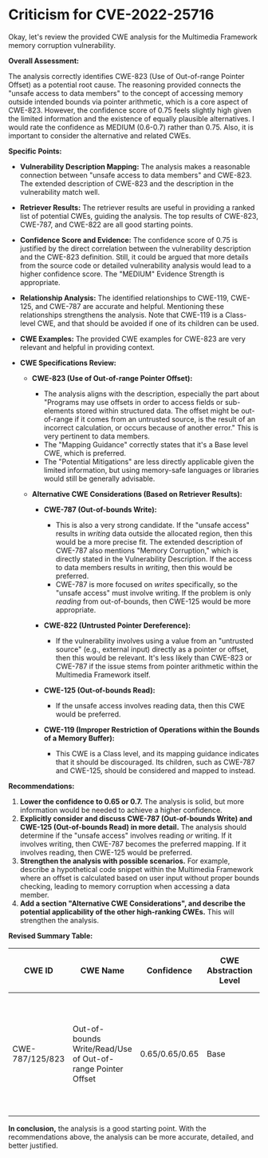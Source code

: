 # Criticism for CVE-2022-25716

Okay, let's review the provided CWE analysis for the Multimedia Framework memory corruption vulnerability.

**Overall Assessment:**

The analysis correctly identifies CWE-823 (Use of Out-of-range Pointer Offset) as a potential root cause. The reasoning provided connects the "unsafe access to data members" to the concept of accessing memory outside intended bounds via pointer arithmetic, which is a core aspect of CWE-823. However, the confidence score of 0.75 feels slightly high given the limited information and the existence of equally plausible alternatives.  I would rate the confidence as MEDIUM (0.6-0.7) rather than 0.75. Also, it is important to consider the alternative and related CWEs.

**Specific Points:**

*   **Vulnerability Description Mapping:** The analysis makes a reasonable connection between "unsafe access to data members" and CWE-823. The extended description of CWE-823 and the description in the vulnerability match well.

*   **Retriever Results:** The retriever results are useful in providing a ranked list of potential CWEs, guiding the analysis. The top results of CWE-823, CWE-787, and CWE-822 are all good starting points.

*   **Confidence Score and Evidence:** The confidence score of 0.75 is justified by the direct correlation between the vulnerability description and the CWE-823 definition. Still, it could be argued that more details from the source code or detailed vulnerability analysis would lead to a higher confidence score. The "MEDIUM" Evidence Strength is appropriate.

*   **Relationship Analysis:** The identified relationships to CWE-119, CWE-125, and CWE-787 are accurate and helpful. Mentioning these relationships strengthens the analysis. Note that CWE-119 is a Class-level CWE, and that should be avoided if one of its children can be used.

*   **CWE Examples:** The provided CWE examples for CWE-823 are very relevant and helpful in providing context.

*   **CWE Specifications Review:**

    *   **CWE-823 (Use of Out-of-range Pointer Offset):**
        *   The analysis aligns with the description, especially the part about "Programs may use offsets in order to access fields or sub-elements stored within structured data. The offset might be out-of-range if it comes from an untrusted source, is the result of an incorrect calculation, or occurs because of another error."  This is very pertinent to data members.
        *   The "Mapping Guidance" correctly states that it's a Base level CWE, which is preferred.
        *   The "Potential Mitigations" are less directly applicable given the limited information, but using memory-safe languages or libraries would still be generally advisable.

    *   **Alternative CWE Considerations (Based on Retriever Results):**

        *   **CWE-787 (Out-of-bounds Write):**
            *   This is also a very strong candidate. If the "unsafe access" results in *writing* data outside the allocated region, then this would be a more precise fit.  The extended description of CWE-787 also mentions "Memory Corruption," which is directly stated in the Vulnerability Description. If the access to data members results in *writing*, then this would be preferred.
            *  CWE-787 is more focused on *writes* specifically, so the "unsafe access" must involve writing. If the problem is only *reading* from out-of-bounds, then CWE-125 would be more appropriate.

        *   **CWE-822 (Untrusted Pointer Dereference):**
            *   If the vulnerability involves using a value from an "untrusted source" (e.g., external input) directly as a pointer or offset, then this would be relevant. It's less likely than CWE-823 or CWE-787 if the issue stems from pointer arithmetic within the Multimedia Framework itself.

        *  **CWE-125 (Out-of-bounds Read):**
            * If the unsafe access involves reading data, then this CWE would be preferred.

        *  **CWE-119 (Improper Restriction of Operations within the Bounds of a Memory Buffer):**
            * This CWE is a Class level, and its mapping guidance indicates that it should be discouraged. Its children, such as CWE-787 and CWE-125, should be considered and mapped to instead.

**Recommendations:**

1.  **Lower the confidence to 0.65 or 0.7.**  The analysis is solid, but more information would be needed to achieve a higher confidence.
2.  **Explicitly consider and discuss CWE-787 (Out-of-bounds Write) and CWE-125 (Out-of-bounds Read) in more detail.** The analysis should determine if the "unsafe access" involves reading *or* writing. If it involves writing, then CWE-787 becomes the preferred mapping. If it involves reading, then CWE-125 would be preferred.
3.  **Strengthen the analysis with possible scenarios.** For example, describe a hypothetical code snippet within the Multimedia Framework where an offset is calculated based on user input without proper bounds checking, leading to memory corruption when accessing a data member.
4.  **Add a section "Alternative CWE Considerations", and describe the potential applicability of the other high-ranking CWEs.** This will strengthen the analysis.

**Revised Summary Table:**

| CWE ID | CWE Name | Confidence | CWE Abstraction Level | CWE Vulnerability Mapping Label | CWE-Vulnerability Mapping Notes |
|---|---|---|---|---|---|
| CWE-787/125/823 | Out-of-bounds Write/Read/Use of Out-of-range Pointer Offset | 0.65/0.65/0.65 | Base | Allowed | Primary CWE. Decision depends on whether vulnerability is triggered via writing to, reading from, or both data members. |

**In conclusion,** the analysis is a good starting point. With the recommendations above, the analysis can be more accurate, detailed, and better justified.